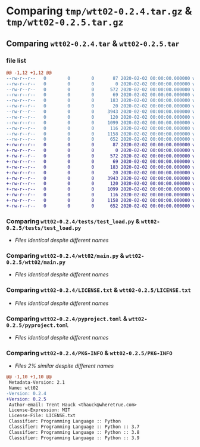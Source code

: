 # Comparing `tmp/wtt02-0.2.4.tar.gz` & `tmp/wtt02-0.2.5.tar.gz`

## Comparing `wtt02-0.2.4.tar` & `wtt02-0.2.5.tar`

### file list

```diff
@@ -1,12 +1,12 @@
--rw-r--r--   0        0        0       87 2020-02-02 00:00:00.000000 wtt02-0.2.4/Makefile
--rw-r--r--   0        0        0        0 2020-02-02 00:00:00.000000 wtt02-0.2.4/tests/__init__.py
--rw-r--r--   0        0        0      572 2020-02-02 00:00:00.000000 wtt02-0.2.4/tests/test_load.py
--rw-r--r--   0        0        0       69 2020-02-02 00:00:00.000000 wtt02-0.2.4/wtt02/__about__.py
--rw-r--r--   0        0        0      183 2020-02-02 00:00:00.000000 wtt02-0.2.4/wtt02/__init__.py
--rw-r--r--   0        0        0       20 2020-02-02 00:00:00.000000 wtt02-0.2.4/wtt02/_env.py
--rw-r--r--   0        0        0     3943 2020-02-02 00:00:00.000000 wtt02-0.2.4/wtt02/main.py
--rw-r--r--   0        0        0      120 2020-02-02 00:00:00.000000 wtt02-0.2.4/.gitignore
--rw-r--r--   0        0        0     1099 2020-02-02 00:00:00.000000 wtt02-0.2.4/LICENSE.txt
--rw-r--r--   0        0        0      116 2020-02-02 00:00:00.000000 wtt02-0.2.4/README.md
--rw-r--r--   0        0        0     1158 2020-02-02 00:00:00.000000 wtt02-0.2.4/pyproject.toml
--rw-r--r--   0        0        0      652 2020-02-02 00:00:00.000000 wtt02-0.2.4/PKG-INFO
+-rw-r--r--   0        0        0       87 2020-02-02 00:00:00.000000 wtt02-0.2.5/Makefile
+-rw-r--r--   0        0        0        0 2020-02-02 00:00:00.000000 wtt02-0.2.5/tests/__init__.py
+-rw-r--r--   0        0        0      572 2020-02-02 00:00:00.000000 wtt02-0.2.5/tests/test_load.py
+-rw-r--r--   0        0        0       69 2020-02-02 00:00:00.000000 wtt02-0.2.5/wtt02/__about__.py
+-rw-r--r--   0        0        0      183 2020-02-02 00:00:00.000000 wtt02-0.2.5/wtt02/__init__.py
+-rw-r--r--   0        0        0       20 2020-02-02 00:00:00.000000 wtt02-0.2.5/wtt02/_env.py
+-rw-r--r--   0        0        0     3943 2020-02-02 00:00:00.000000 wtt02-0.2.5/wtt02/main.py
+-rw-r--r--   0        0        0      120 2020-02-02 00:00:00.000000 wtt02-0.2.5/.gitignore
+-rw-r--r--   0        0        0     1099 2020-02-02 00:00:00.000000 wtt02-0.2.5/LICENSE.txt
+-rw-r--r--   0        0        0      116 2020-02-02 00:00:00.000000 wtt02-0.2.5/README.md
+-rw-r--r--   0        0        0     1158 2020-02-02 00:00:00.000000 wtt02-0.2.5/pyproject.toml
+-rw-r--r--   0        0        0      652 2020-02-02 00:00:00.000000 wtt02-0.2.5/PKG-INFO
```

### Comparing `wtt02-0.2.4/tests/test_load.py` & `wtt02-0.2.5/tests/test_load.py`

 * *Files identical despite different names*

### Comparing `wtt02-0.2.4/wtt02/main.py` & `wtt02-0.2.5/wtt02/main.py`

 * *Files identical despite different names*

### Comparing `wtt02-0.2.4/LICENSE.txt` & `wtt02-0.2.5/LICENSE.txt`

 * *Files identical despite different names*

### Comparing `wtt02-0.2.4/pyproject.toml` & `wtt02-0.2.5/pyproject.toml`

 * *Files identical despite different names*

### Comparing `wtt02-0.2.4/PKG-INFO` & `wtt02-0.2.5/PKG-INFO`

 * *Files 2% similar despite different names*

```diff
@@ -1,10 +1,10 @@
 Metadata-Version: 2.1
 Name: wtt02
-Version: 0.2.4
+Version: 0.2.5
 Author-email: Trent Hauck <thauck@wheretrue.com>
 License-Expression: MIT
 License-File: LICENSE.txt
 Classifier: Programming Language :: Python
 Classifier: Programming Language :: Python :: 3.7
 Classifier: Programming Language :: Python :: 3.8
 Classifier: Programming Language :: Python :: 3.9
```

